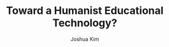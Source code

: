 ---
layout: leaf-node
title: "Toward a Humanist Educational Technology?"
title-url: "https://www.insidehighered.com/blogs/technology-and-learning/toward-humanist-educational-technology"
author: "Joshua Kim"
groups: introduction-to-edtech
categories: views-on-edtech
topics: introductory-resources
summary: >
    Kim asks if Educational Technology will become a technological discipline or something
    based out of the humanities.  He provides many questions in this opinion piece, but no
    answers.
cite: >
    Kim, J. (2015). (web log) Toward a Humanist Educational Technology?,
    Retrieved April 20, 2017 from: https://www.insidehighered.com/blogs/technology-and-learning/toward-humanist-educational-technology
pub-date: 2015-08-19
added-date: 2017-04-20
resource-type: external-page
---